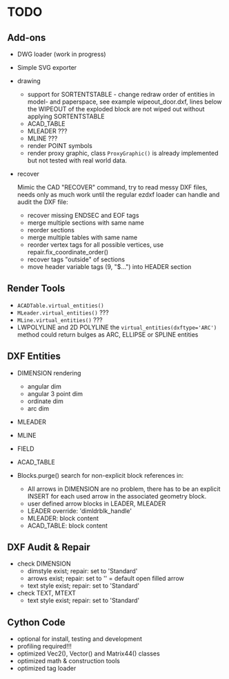 TODO
====

Add-ons
-------

- DWG loader (work in progress)
- Simple SVG exporter
- drawing
    - support for SORTENTSTABLE - change redraw order of entities in model- 
      and paperspace, see example wipeout_door.dxf, lines below the WIPEOUT of 
      the exploded block are not wiped out without applying SORTENTSTABLE
    - ACAD_TABLE
    - MLEADER ???
    - MLINE ???
    - render POINT symbols
    - render proxy graphic, class `ProxyGraphic()` is already 
      implemented but not tested with real world data.
      
- recover

    Mimic the CAD "RECOVER" command, try to read messy DXF files,
    needs only as much work until the regular ezdxf loader can handle 
    and audit the DXF file:
    
    - recover missing ENDSEC and EOF tags
    - merge multiple sections with same name
    - reorder sections
    - merge multiple tables with same name
    - reorder vertex tags for all possible vertices, 
      use repair.fix_coordinate_order()
    - recover tags "outside" of sections
    - move header variable tags (9, "$...") into HEADER section 
     

Render Tools
------------

- `ACADTable.virtual_entities()`
- `MLeader.virtual_entities()` ???
- `MLine.virtual_entities()` ???
- LWPOLYLINE and 2D POLYLINE the `virtual_entities(dxftype='ARC')` method
  could return bulges as ARC, ELLIPSE or SPLINE entities
  

DXF Entities
------------

- DIMENSION rendering
    - angular dim
    - angular 3 point dim
    - ordinate dim
    - arc dim
- MLEADER
- MLINE
- FIELD
- ACAD_TABLE

- Blocks.purge() search for non-explicit block references in:
    - All arrows in DIMENSION are no problem, there has to be an explicit 
      INSERT for each used arrow in the associated geometry block.
    - user defined arrow blocks in LEADER, MLEADER
    - LEADER override: 'dimldrblk_handle'
    - MLEADER: block content
    - ACAD_TABLE: block content


DXF Audit & Repair
------------------

- check DIMENSION
    - dimstyle exist; repair: set to 'Standard'
    - arrows exist; repair: set to '' = default open filled arrow
    - text style exist; repair: set to 'Standard'
- check TEXT, MTEXT
    - text style exist; repair: set to 'Standard'


Cython Code
-----------

- optional for install, testing and development
- profiling required!!!
- optimized Vec2(), Vector() and Matrix44() classes
- optimized math & construction tools
- optimized tag loader
